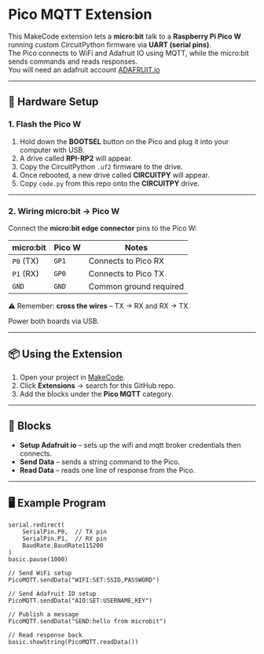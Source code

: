 # Pico MQTT Extension

This MakeCode extension lets a **micro:bit** talk to a **Raspberry Pi Pico W** running custom CircuitPython firmware via **UART (serial pins)**.  
The Pico connects to WiFi and Adafruit IO using MQTT, while the micro:bit sends commands and reads responses.       
You will need an adafruit account [ADAFRUIT.io](https://io.adafruit.com)

---

## 🔌 Hardware Setup

### 1. Flash the Pico W
1. Hold down the **BOOTSEL** button on the Pico and plug it into your computer with USB.  
2. A drive called **RPI-RP2** will appear.  
3. Copy the CircuitPython `.uf2` firmware to the drive.  
4. Once rebooted, a new drive called **CIRCUITPY** will appear.  
5. Copy `code.py` from this repo onto the **CIRCUITPY** drive.

---

### 2. Wiring micro:bit → Pico W
Connect the **micro:bit edge connector** pins to the Pico W:

| micro:bit | Pico W | Notes                   |
|-----------|--------|-------------------------|
| `P0` (TX) | `GP1`  | Connects to Pico RX     |
| `P1` (RX) | `GP0`  | Connects to Pico TX     |
| `GND`     | `GND`  | Common ground required  |

⚠️ Remember: **cross the wires** – TX → RX and RX → TX.  

Power both boards via USB.

---

## 📦 Using the Extension

1. Open your project in [MakeCode](https://makecode.microbit.org/).  
2. Click **Extensions** → search for this GitHub repo.  
3. Add the blocks under the **Pico MQTT** category.  

---

## 🔧 Blocks

- **Setup Adafruit io** – sets up the wifi and mqtt broker credentials then connects.  
- **Send Data** – sends a string command to the Pico.  
- **Read Data** – reads one line of response from the Pico.  

---

## 🖥️ Example Program

```blocks
serial.redirect(
    SerialPin.P0,  // TX pin
    SerialPin.P1,  // RX pin
    BaudRate.BaudRate115200
)
basic.pause(1000)

// Send WiFi setup
PicoMQTT.sendData("WIFI:SET:SSID,PASSWORD")

// Send Adafruit IO setup
PicoMQTT.sendData("AIO:SET:USERNAME,KEY")

// Publish a message
PicoMQTT.sendData("SEND:hello from microbit")

// Read response back
basic.showString(PicoMQTT.readData())
